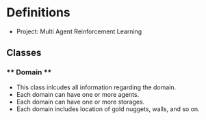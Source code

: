 # Definitions

- Project: Multi Agent Reinforcement Learning

## Classes
### ** Domain **
- This class inlcudes all information regarding the domain. 
- Each domain can have one or more agents. 
- Each domain can have one or more storages.
- Each domain includes location of gold nuggets, walls, and so on.

